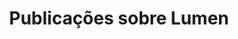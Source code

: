 ---
layout: category
title: "Publicações sobre Lumen"
image: /uploads/lumen.png
sitemap: true
label: lumen
---